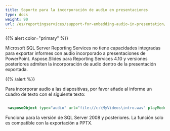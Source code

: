 ```yaml
---
title: Soporte para la incorporación de audio en presentaciones
type: docs
weight: 90
url: /es/reportingservices/support-for-embedding-audio-in-presentation/
---
```


{{% alert color="primary" %}} 

Microsoft SQL Server Reporting Services no tiene capacidades integradas para exportar informes con audio incorporado a presentaciones de PowerPoint. Aspose.Slides para Reporting Services 4.10 y versiones posteriores admiten la incorporación de audio dentro de la presentación exportada. 

{{% /alert %}} 

Para incorporar audio a las diapositivas, por favor añade al informe un cuadro de texto con el siguiente texto: 

``` xml

 <asposeObject type="audio" url="file://c:\MyVideos\intro.wav" playMode="Auto" volume="Loud" cover="file://c:\MyVideos\introCover.jpg"/>

```

Funciona para la versión de SQL Server 2008 y posteriores. La función solo es compatible con la exportación a PPTX.